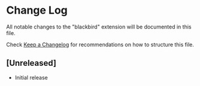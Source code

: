 # Change Log

All notable changes to the "blackbird" extension will be documented in this file.

Check [Keep a Changelog](http://keepachangelog.com/) for recommendations on how to structure this file.

## [Unreleased]

- Initial release
